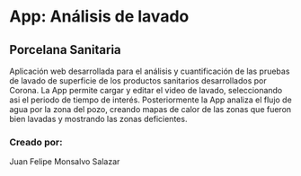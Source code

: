 # App: Análisis de lavado 
## Porcelana Sanitaria

Aplicación web desarrollada para el análisis y cuantificación de las pruebas de lavado de
superficie de los productos sanitarios desarrollados por Corona. La App permite cargar y 
editar el video de lavado, seleccionando asi el periodo de tiempo de interés. Posteriormente
la App analiza el flujo de agua por la zona del pozo, creando mapas de calor de las zonas que
fueron bien lavadas y mostrando las zonas deficientes.

### Creado por:
Juan Felipe Monsalvo Salazar


